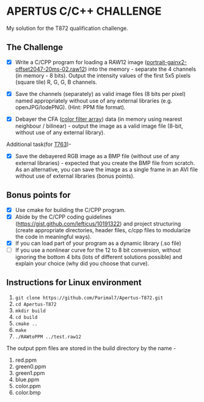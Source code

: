 # APERTUS C/C++ CHALLENGE

My solution for the T872 qualification challenge.

## The Challenge

- [x] Write a C/CPP program for loading a RAW12 image ([portrait-gainx2-offset2047-20ms-02.raw12](http://files.apertus.org/AXIOM-Beta/snapshots/portraits/portrait-gainx2-offset2047-20ms-02.raw12)) into the memory - separate the 4 channels (in memory - 8 bits). Output the intensity values of the first 5x5 pixels (square tile) R, G, G, B channels.

- [x] Save the channels (separately) as valid image files (8 bits per pixel) named appropriately without use of any external libraries (e.g. openJPG/lodePNG). (Hint: PPM file format).

- [x] Debayer the CFA ([color filter array](https://en.wikipedia.org/wiki/Color_filter_array)) data (in memory using nearest neighbour / bilinear) - output the image as a valid image file (8-bit, without use of any external library).

Additional task(for [T763](https://lab.apertus.org/T763))-

- [x] Save the debayered RGB image as a BMP file (without use of any external libraries) - expected that you create the BMP file from scratch. As an alternative, you can save the image as a single frame in an AVI file without use of external libraries (bonus points).



## Bonus points for 
- [x] Use cmake for building the C/CPP program.
- [x] Abide by the C/CPP coding guidelines (https://gist.github.com/lefticus/10191322) and project structuring (create appropriate directories, header files, c/cpp files to modularize the code in meaningful ways).
- [x] If you can load part of your program as a dynamic library (.so file)
- [ ] If you use a nonlinear curve for the 12 to 8 bit conversion, without ignoring the bottom 4 bits (lots of different solutions possible) and explain your choice (why did you choose that curve).

## Instructions for Linux environment 

1) `git clone https://github.com/Parimal7/Apertus-T872.git`
2) `cd Apertus-T872`
3) `mkdir build` 
4) `cd build`
5) `cmake ..`
6) `make`
7) `./RAWtoPPM ../test.raw12`

The output ppm files are stored in the build directory by the name -
1) red.ppm
2) green0.ppm
3) green1.ppm
4) blue.ppm
5) color.ppm
6) color.bmp


